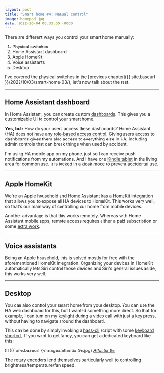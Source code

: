```yaml
---
layout: post
title: "Smart home #4: Manual control"
image: homepod.jpg
date: 2022-10-04 08:33:00 +0800
---
```


There are different ways you control your smart home manually:

1. Physical switches
1. Home Assistant dashboard
1. Apple HomeKit
1. Voice assistants
1. Desktop

I've covered the physical switches in the [previous chapter]({{ site.baseurl }}/2022/10/03/smart-home-03/), let's now talk about the rest.

---

## Home Assistant dashboard

In Home Assistant, you can create custom [dashboards](https://www.home-assistant.io/dashboards/). This gives you a customizable UI to control your smart home.

**Yes, but:** How do your users access these dashboards? Home Assistant (HA) does not have any [role-based access control](https://community.home-assistant.io/t/wth-no-rbac-role-based-access-control-users-groups-rights/219581). Giving users access to dashboards gives them also access to everything else in HA, including admin controls that can break things when used by accident.

I'm using HA mobile app on my phone, just so I can receive push notifications from my automations. And I have one [Kindle tablet](https://www.amazon.com/Fire-HD-10-Plus-tablet/dp/B08F6FYN6B) in the living area for common use. It is locked in a [kiosk mode](https://www.fully-kiosk.com) to prevent accidental use.

---

## Apple HomeKit

We're an Apple household and Home Assistant has a [HomeKit](https://www.home-assistant.io/integrations/homekit/) integration that allows you to expose all HA devices to HomeKit. This works very well, so that's our main way of controlling our home from mobile devices.

Another advantage is that this works remotely. Whereas with Home Assistant mobile apps, remote access requires either a paid subscription or some [extra work](https://www.home-assistant.io/integrations/tailscale/).

---

## Voice assistants

Being an Apple household, this is solved mostly for free with the aforementioned HomeKit integration. Organizing your devices in HomeKit automatically lets Siri control those devices and Siri's general issues aside, this works very well.

---

## Desktop

You can also control your smart home from your desktop. You can use the HA web dashboard for this, but I wanted something more direct. So that for example, I can turn on my [keylight](https://www.elgato.com/en/key-light) during a video call with just a key press, without having to navigate around the dashboard.

This can be done by simply invoking a [hass-cli](https://www.home-assistant.io/blog/2019/02/04/introducing-home-assistant-cli/) script with some [keyboard shortcut](https://folivora.ai). If you want to get fancy, you can get a dedicated keyboard like this:

![]({{ site.baseurl }}/images/atlantis_9e.jpg)
*[Atlantis 9e](https://kbd.news/Atlantis-9e-772.html)*

The rotary encoders lend themselves particularly well to controlling brightness/temperature/fan speed.